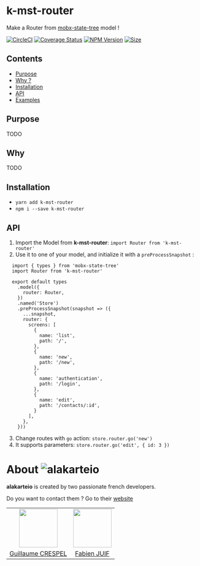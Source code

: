 # k-mst-router

Make a Router from [mobx-state-tree](https://github.com/mobxjs/mobx-state-tree) model !

[![CircleCI](https://circleci.com/gh/alakarteio/k-mst-router.svg?style=shield)](https://circleci.com/gh/alakarteio/k-mst-router) [![Coverage Status](https://coveralls.io/repos/github/alakarteio/k-mst-router/badge.svg?branch=master)](https://coveralls.io/github/alakarteio/k-mst-router?branch=master) [![NPM Version](https://badge.fury.io/js/k-mst-router.svg)](https://www.npmjs.com/package/k-mst-router)
[![Size](http://img.badgesize.io/alakarteio/k-mst-router/master/index.js.svg)]()

## Contents
 - [Purpose](#purpose)
 - [Why ?](#why)
 - [Installation](#installation)
 - [API](#api)
 - [Examples](#examples)

## Purpose
TODO

## Why
TODO

## Installation
 - `yarn add k-mst-router`
 - `npm i --save k-mst-router`

## API
  1. Import the Model from **k-mst-router**: `import Router from 'k-mst-router'`
  2. Use it to one of your model, and initialize it with a `preProcessSnapshot` :
  ```es6
    import { types } from 'mobx-state-tree'
    import Router from 'k-mst-router'

    export default types
      .model({
        router: Router,
      })
      .named('Store')
      .preProcessSnapshot(snapshot => ({
        ...snapshot,
        router: {
          screens: [
            {
              name: 'list',
              path: '/',
            },
            {
              name: 'new',
              path: '/new',
            },
            {
              name: 'authentication',
              path: '/login',
            },
            {
              name: 'edit',
              path: '/contacts/:id',
            }
          ],
        },
      }))
  ```
  3. Change routes with `go` action: `store.router.go('new')`
  4. It supports parameters: `store.router.go('edit', { id: 3 })`

# About ![alakarteio](http://alakarte.io/assets/img/logo.markdown.png)
**alakarteio** is created by two passionate french developers.

Do you want to contact them ? Go to their [website](http://alakarte.io)

<table border="0">
 <tr>
  <td align="center"><img src="https://avatars1.githubusercontent.com/u/26094222?s=460&v=4" width="100" /></td>
  <td align="center"><img src="https://avatars1.githubusercontent.com/u/17828231?s=460&v=4" width="100" /></td>
 </tr>
 <tr>
  <td align="center"><a href="https://github.com/guillaumecrespel">Guillaume CRESPEL</a></td>
  <td align="center"><a href="https://github.com/fabienjuif">Fabien JUIF</a></td>
</table>
